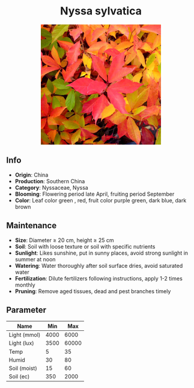 <h1 align='center'>Nyssa sylvatica</h1>
<p align="center">
    <img 
        align='center'
        width='320'
        src="../images/nyssa sylvatica.png" 
        alt='Nyssa sylvatica' />
</p>

## Info

 - **Origin**: China
 - **Production**: Southern China
 - **Category**: Nyssaceae, Nyssa
 - **Blooming**: Flowering period late April, fruiting period September
 - **Color**: Leaf color green , red, fruit color purple green, dark blue, dark brown

## Maintenance

 - **Size**: Diameter ≥ 20 cm, height ≥ 25 cm
 - **Soil**: Soil with loose texture or soil with specific nutrients
 - **Sunlight**: Likes sunshine, put in sunny places, avoid strong sunlight in summer at noon
 - **Watering**: Water thoroughly after soil surface dries, avoid saturated water
 - **Fertilization**: Dilute fertilizers following instructions, apply 1-2 times monthly
 - **Pruning**: Remove aged tissues, dead and pest branches timely

## Parameter

| Name         | Min  | Max   |
|--------------|------|-------|
| Light (mmol) | 4000 | 6000  |
| Light (lux)  | 3500 | 60000 |
| Temp         | 5    | 35    |
| Humid        | 30   | 80    |
| Soil (moist) | 15   | 60    |
| Soil (ec)    | 350  | 2000  |